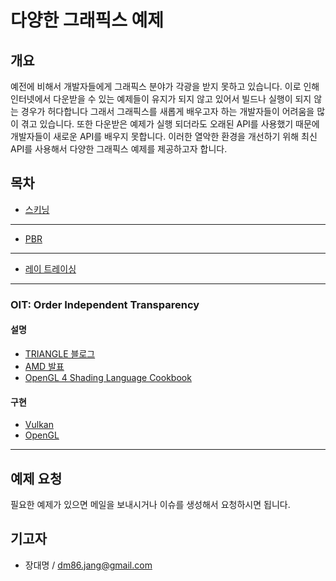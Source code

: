 # 다양한 그래픽스 예제

## 개요

예전에 비해서 개발자들에게 그래픽스 분야가 각광을 받지 못하고 있습니다. 이로 인해 인터넷에서 다운받을 수 있는 예제들이 유지가 되지 않고 있어서 빌드나 실행이 되지 않는 경우가 허다합니다 그래서 그래픽스를 새롭게 배우고자 하는 개발자들이 어려움을 많이 겪고 있습니다. 또한 다운받은 예제가 실행 되더라도 오래된 API를 사용했기 때문에 개발자들이 새로운 API를 배우지 못합니다. 이러한 열악한 환경을 개선하기 위해 최신 API를 사용해서 다양한 그래픽스 예제를 제공하고자 합니다.

## 목차

* [스키닝](https://github.com/daemyung/graphics/tree/master/skinning)

------------------------------------------------------------------------------

* [PBR](https://github.com/daemyung/graphics/tree/master/pbr)

------------------------------------------------------------------------------

* [레이 트레이싱](https://github.com/daemyung/graphics/tree/master/ray_tracing)

------------------------------------------------------------------------------

### OIT: Order Independent Transparency

#### 설명

 * [TRIANGLE 블로그](https://blog.naver.com/dmatrix/222066761464)
 * [AMD 발표](https://www.slideshare.net/hgruen/oit-and-indirect-illumination-using-dx11-linked-lists)
 * [OpenGL 4 Shading Language Cookbook](http://www.yes24.com/Product/Goods/66859151)

#### 구현

 * [Vulkan](https://github.com/daemyung/Vulkan/tree/master/examples/oit)
 * [OpenGL](https://github.com/daemyung/OpenGL-4-Shading-Language-Cookbook-Third-Edition/tree/master/chapter06)

 ------------------------------------------------------------------------------


## 예제 요청

필요한 예제가 있으면 메일을 보내시거나 이슈를 생성해서 요청하시면 됩니다.

## 기고자

* 장대명 / dm86.jang@gmail.com
